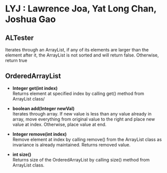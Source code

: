 # LYJ : Lawrence Joa, Yat Long Chan, Joshua Gao
## ALTester
Iterates through an ArrayList, if any of its elements are larger than the element after it, the ArrayList is not sorted and will return false. Otherwise, return true

## OrderedArrayList

* **Integer get(int index)**\
Returns element at specified index by calling get() method from ArrayList class/

* **boolean add(Integer newVal)**\
Iterates through array. If new value is less than any value already in array, move everything from original value to the right and place new value at index. Otherwise, place value at end.

* **Integer remove(int index)**\
Remove element at index by calling remove() from the ArrayList class as invariance is already maintained. Returns removed value.

* **int size()**\
Returns size of the OrderedArrayList by calling size() method from ArrayList class.

